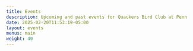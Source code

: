 ```yaml
---
title: Events
description: Upcoming and past events for Quackers Bird Club at Penn
date: 2025-02-20T11:53:19-05:00
layout: events
menus: main
weight: 40
---
```


<div id="events"></div>

